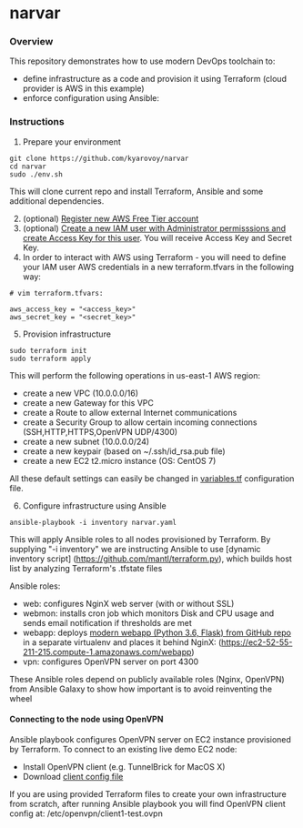 # narvar

### Overview

This repository demonstrates how to use modern DevOps toolchain to:
- define infrastructure as a code and provision it using Terraform (cloud provider is AWS in this example)
- enforce configuration using Ansible:

### Instructions

1. Prepare your environment
```
git clone https://github.com/kyarovoy/narvar
cd narvar
sudo ./env.sh
```
This will clone current repo and install Terraform, Ansible and some additional dependencies.

2. (optional) [Register new AWS Free Tier account](https://aws.amazon.com/free/)
3. (optional) [Create a new IAM user with Administrator permisssions and create Access Key for this user](http://docs.aws.amazon.com/IAM/latest/UserGuide/id_credentials_access-keys.html). You will receive Access Key and Secret Key.
4. In order to interact with AWS using Terraform - you will need to define your IAM user AWS credentials in a new terraform.tfvars in the following way:
```
# vim terraform.tfvars:

aws_access_key = "<access_key>"
aws_secret_key = "<secret_key>"
```
5. Provision infrastructure
```
sudo terraform init
sudo terraform apply
```
This will perform the following operations in us-east-1 AWS region:
- create a new VPC (10.0.0.0/16)
- create a new Gateway for this VPC
- create a Route to allow external Internet communications
- create a Security Group to allow certain incoming connections (SSH,HTTP,HTTPS,OpenVPN UDP/4300)
- create a new subnet (10.0.0.0/24)
- create a new keypair (based on ~/.ssh/id_rsa.pub file)
- create a new EC2 t2.micro instance (OS: CentOS 7)

All these default settings can easily be changed in [variables.tf](variables.tf) configuration file. 

6. Configure infrastructure using Ansible
```
ansible-playbook -i inventory narvar.yaml
```
This will apply Ansible roles to all nodes provisioned by Terraform.
By supplying "-i inventory" we are instructing Ansible to use [dynamic inventory script] (https://github.com/mantl/terraform.py), which builds host list by analyzing Terraform's .tfstate files 

Ansible roles:
- web: configures NginX web server (with or without SSL)
- webmon: installs cron job which monitors Disk and CPU usage and sends email notification if thresholds are met
- webapp: deploys [modern webapp (Python 3.6, Flask) from GitHub repo](https://github.com/kyarovoy/narvar_webapp) in a separate virtualenv and places it behind NginX: (https://ec2-52-55-211-215.compute-1.amazonaws.com/webapp)
- vpn: configures OpenVPN server on port 4300

These Ansible roles depend on publicly available roles (Nginx, OpenVPN) from Ansible Galaxy to show how important is to avoid reinventing the wheel

#### Connecting to the node using OpenVPN

Ansible playbook configures OpenVPN server on EC2 instance provisioned by Terraform.
To connect to an existing live demo EC2 node:
- Install OpenVPN client (e.g. TunnelBrick for MacOS X)
- Download [client config file](openvpn_configs/client1-test.ovpn)

If you are using provided Terraform files to create your own infrastructure from scratch, after running Ansible playbook you will find OpenVPN client config at: /etc/openvpn/client1-test.ovpn
